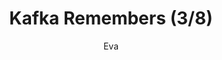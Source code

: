 ---
media: "images/rounds/round_3/kafka_remembers_3.png"
media_type: image
title: Kafka Remembers (3/8)
author: Eva
desc: Kafka Hynes recognises Fiore Silvestri from the previous shift, remembering her actions.
---